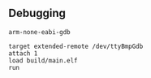 ## Debugging

```
arm-none-eabi-gdb

target extended-remote /dev/ttyBmpGdb
attach 1
load build/main.elf
run

```
